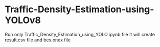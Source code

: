 # Traffic-Density-Estimation-using-YOLOv8
Run only Traffic_Density_Estimation_using_YOLO.ipynb file 
It will create result.csv file and bes.onex file
